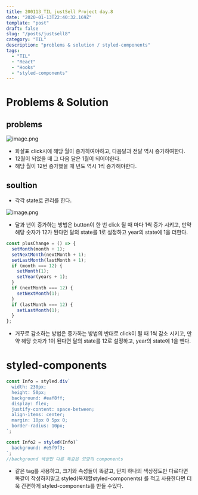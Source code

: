 ```yaml
---
title: 200113_TIL_justSell Project day.8
date: "2020-01-13T22:40:32.169Z"
template: "post"
draft: false
slug: "/posts/justsell8"
category: "TIL"
description: "problems & solution / styled-components"
tags:
  - "TIL"
  - "React"
  - "Hooks"
  - "styled-components"
---
```


# Problems & Solution

## problems

![image.png](https://images.velog.io/post-images/jotang/8c74fd90-3612-11ea-a126-a39412bb9e36/image.png)

- 화살표 click시에 해당 월이 증가하여야하고, 다음달과 전달 역시 증가하여한다.
- 12월이 되었을 때 그 다음 달은 1월이 되어야한다.
- 해당 월이 12번 증가했을 때 년도 역시 1씩 증가해야한다.

## soultion

- 각각 state로 관리를 한다.

![image.png](https://images.velog.io/post-images/jotang/df849220-3612-11ea-a126-a39412bb9e36/image.png)

- 달과 년이 증가하는 방법은 button이 한 번 click 될 때 마다 1씩 증가 시키고,
  만약 해당 숫자가 12가 된다면 달의 state를 1로 설정하고 year의 state에 1을 더한다.

```jsx
const plusChange = () => {
  setMonth(month + 1);
  setNextMonth(nextMonth + 1);
  setLastMonth(lastMonth + 1);
  if (month === 12) {
    setMonth(1);
    setYear(years + 1);
  }
  if (nextMonth === 12) {
    setNextMonth(1);
  }
  if (lastMonth === 12) {
    setLastMonth(1);
  }
};
```

- 거꾸로 감소하는 방법은 증가하는 방법의 반대로 click이 될 때 1씩 감소 시키고,
  만약 해당 숫자가 1이 된다면 달의 state를 12로 설정하고, year의 state에 1을 뺀다.

# styled-components

```jsx
const Info = styled.div`
  width: 230px;
  height: 50px;
  background: #eaf8ff;
  display: flex;
  justify-content: space-between;
  align-items: center;
  margin: 10px 0 5px 0;
  border-radius: 10px;
`;

const Info2 = styled(Info)`
  background: #e5f9f3;
`;
//background 색상만 다른 똑같은 모양의 components
```

- 같은 tag를 사용하고, 크기와 속성들이 똑같고, 단지 하나의 색상정도만 다르다면 똑같이 작성하지말고
  styled(복제할styled-components) 를 적고 사용한다면 더욱 간편하게 styled-components를 만들 수있다.
